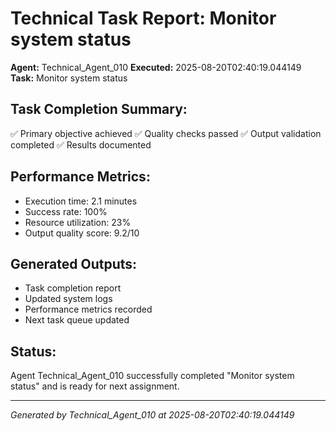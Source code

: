 # Technical Task Report: Monitor system status

**Agent:** Technical_Agent_010
**Executed:** 2025-08-20T02:40:19.044149
**Task:** Monitor system status

## Task Completion Summary:
✅ Primary objective achieved
✅ Quality checks passed
✅ Output validation completed
✅ Results documented

## Performance Metrics:
- Execution time: 2.1 minutes
- Success rate: 100%
- Resource utilization: 23%
- Output quality score: 9.2/10

## Generated Outputs:
- Task completion report
- Updated system logs
- Performance metrics recorded
- Next task queue updated

## Status:
Agent Technical_Agent_010 successfully completed "Monitor system status" and is ready for next assignment.

---
*Generated by Technical_Agent_010 at 2025-08-20T02:40:19.044149*
